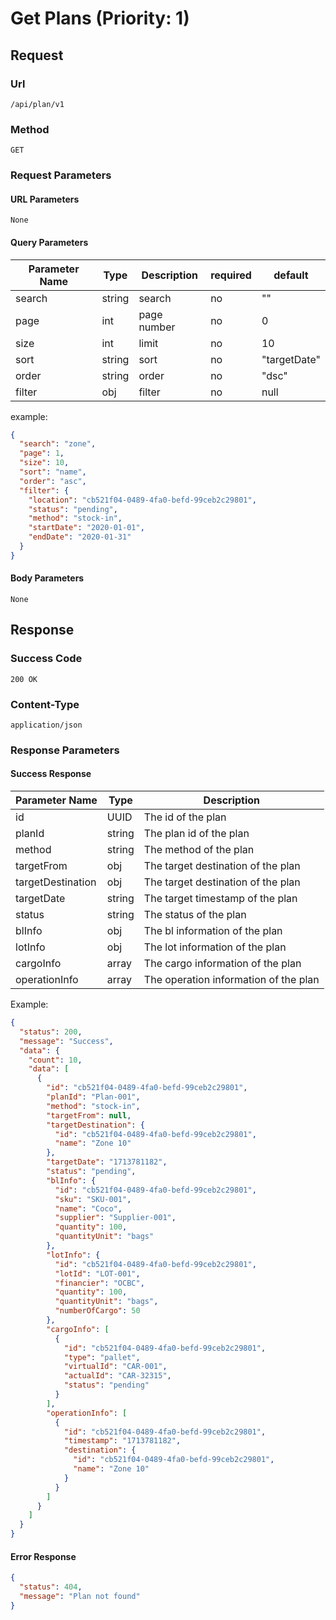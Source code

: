 # Get Plans (Priority: 1)

## Request

### Url

`/api/plan/v1`

### Method

`GET`

### Request Parameters

#### URL Parameters

`None`

#### Query Parameters

| Parameter Name | Type   | Description | required | default      |
|----------------|--------|-------------|----------|--------------|
| search         | string | search      | no       | ""           |
| page           | int    | page number | no       | 0            |
| size           | int    | limit       | no       | 10           |
| sort           | string | sort        | no       | "targetDate" |
| order          | string | order       | no       | "dsc"        |
| filter         | obj    | filter      | no       | null         |

example:

```json
{
  "search": "zone",
  "page": 1,
  "size": 10,
  "sort": "name",
  "order": "asc",
  "filter": {
    "location": "cb521f04-0489-4fa0-befd-99ceb2c29801",
    "status": "pending",
    "method": "stock-in",
    "startDate": "2020-01-01",
    "endDate": "2020-01-31"
  }
}

```

#### Body Parameters

`None`

## Response

### Success Code

`200 OK`

### Content-Type

`application/json`

### Response Parameters

#### Success Response

| Parameter Name    | Type   | Description                           |
|-------------------|--------|---------------------------------------|
| id                | UUID   | The id of the plan                    |
| planId            | string | The plan id of the plan               |
| method            | string | The method of the plan                |
| targetFrom        | obj    | The target destination of the plan    |
| targetDestination | obj    | The target destination of the plan    |
| targetDate        | string | The target timestamp of the plan      |
| status            | string | The status of the plan                |
| blInfo            | obj    | The bl information of the plan        |
| lotInfo           | obj    | The lot information of the plan       |
| cargoInfo         | array  | The cargo information of the plan     |
| operationInfo     | array  | The operation information of the plan |

Example:

```json
{
  "status": 200,
  "message": "Success",
  "data": {
    "count": 10,
    "data": [
      {
        "id": "cb521f04-0489-4fa0-befd-99ceb2c29801",
        "planId": "Plan-001",
        "method": "stock-in",
        "targetFrom": null,
        "targetDestination": {
          "id": "cb521f04-0489-4fa0-befd-99ceb2c29801",
          "name": "Zone 10"
        },
        "targetDate": "1713781182",
        "status": "pending",
        "blInfo": {
          "id": "cb521f04-0489-4fa0-befd-99ceb2c29801",
          "sku": "SKU-001",
          "name": "Coco",
          "supplier": "Supplier-001",
          "quantity": 100,
          "quantityUnit": "bags"
        },
        "lotInfo": {
          "id": "cb521f04-0489-4fa0-befd-99ceb2c29801",
          "lotId": "LOT-001",
          "financier": "OCBC",
          "quantity": 100,
          "quantityUnit": "bags",
          "numberOfCargo": 50
        },
        "cargoInfo": [
          {
            "id": "cb521f04-0489-4fa0-befd-99ceb2c29801",
            "type": "pallet",
            "virtualId": "CAR-001",
            "actualId": "CAR-32315",
            "status": "pending"
          }
        ],
        "operationInfo": [
          {
            "id": "cb521f04-0489-4fa0-befd-99ceb2c29801",
            "timestamp": "1713781182",
            "destination": {
              "id": "cb521f04-0489-4fa0-befd-99ceb2c29801",
              "name": "Zone 10"
            }
          }
        ]
      }
    ]
  }
}
```

#### Error Response

```json
{
  "status": 404,
  "message": "Plan not found"
}
```